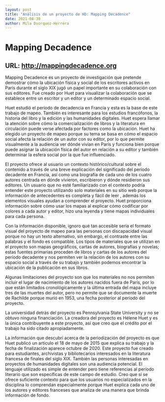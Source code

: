 ```yaml
---
layout: post
title: "Análisis de un proyecto de HD: Mapping Decadence"
date: 2021-08-30
author: Mila Dvorquez-Herrera
---
```



# Mapping Decadence
## URL: <http://mappingdecadence.org> 

Mapping Decadence es un proyecto de investigación que pretende demostrar cómo la ubicación física y social de los escritores activos en París durante el siglo XIX jugó un papel importante en su colaboración con sus editores. Fue creado por Huet para visualizar la colaboración que se establece entre un escritor y un editor y un determinado espacio social.

Huet estudió el período de decadencia en Francia y esta es la base de este trabajo de mapeo. También es interesante para los estudios francófonos, la historia del libro y la edición y las humanidades digitales. Huet espera llamar la atención sobre cómo la comercialización de libros y la literatura en circulación puede verse afectada por factores como la ubicación. Huet ha elegido un proyecto de mapeo porque su tema se basa en cómo el espacio social afecta la relación de un autor con su editor, por lo que permite visualmente a la audiencia ver dónde vivían en París y funciona bien porque puede asignar la ubicación física del autor en relación a su editor y también determinar la esfera social por la que fue influenciado. 

El proyecto ofrece al usuario un contexto histórico/cultural sobre el contenido a través de  una breve explicación del significado del período decadente en Francia, así como una biografía de cada uno de los cuatro autores centrada en dónde vivieron, escribieron y dónde residieron sus editores. Un usuario que no esté familiarizado con el contexto podría entender este proyecto utilizando solo materiales en su sitio web porque la información de antecedentes es completa y fácil de leer , además los elementos visuales ayudan a comprender el proyecto. Huet proporciona información sobre cómo usar los mapas al explicar cómo codificar por colores a cada autor y editor, hizo una leyenda y tiene mapas individuales para cada persona. 

Con la información disponible, ignoro qué tan accesible sería el formato visual del proyecto de mapeo para las personas con discapacidad visual porque no hay un texto alternativo, sin embargo, el contraste entre las palabras y el fondo es compatible. Los tipos de materiales que se utilizan en el proyecto son mapas geográficos, cartas de autores, biografías y novelas; estas fuentes primarias proceden de libros y cartas de los autores del período decadente y nos permiten ver la relación de los autores con su espacio social a través de su trabajo y también podemos encontrar la ubicación de la publicación en sus libros. 

Algunas limitaciones del proyecto son que los materiales no nos permiten incluir el lugar de nacimiento de los autores nacidos fuera de París, por lo que están limitados cronológicamente y la última entrada del mapa incluye tres de las muertes del autor, pero no permite que se documente la muerte de Rachilde porque murió en 1953, una fecha posterior al período del proyecto. 

La universidad detrás del proyecto es Pennsylvania State University y no se obtuvo ninguna financiación. La creadora del proyecto es Hélene Huet y es la única contribuyente a este proyecto, así que creo que el crédito por el trabajo ha sido citado apropiadamente. 

La información que descubrí acerca de la periodización del proyecto es que Huet publicó un artículo el 18 de mayo de 2015 que explica su trabajo y la fecha de finalización aparece octubre de 2020. Este proyecto fue creado para estudiantes, archivistas y bibliotecarios interesados en la literatura francesa de finales del siglo XIX. También las personas interesadas en proyectos de humanidades digitales son una audiencia potencial. El lenguaje utilizado es simple de entender pero tiene referencias al período literario que son específicas de este campo de estudio. Creo que sí se ofrece suficiente contexto para que los usuarios no especializados en la disciplina lo comprendan especialmente porque Huet explica cada uno de los autores y editores franceses que analiza de una manera que brinda información de fondo.



